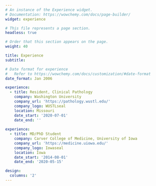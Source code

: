```yaml
---
# An instance of the Experience widget.
# Documentation: https://wowchemy.com/docs/page-builder/
widget: experience

# This file represents a page section.
headless: true

# Order that this section appears on the page.
weight: 40

title: Experience
subtitle:

# Date format for experience
#   Refer to https://wowchemy.com/docs/customization/#date-format
date_format: Jan 2006

experience:
  - title: Resident, Clinical Pathology
    company: Washington University
    company_url: 'https://pathology.wustl.edu/'
    company_logo: WUSTLseal
    location: Missouri
    date_start: '2020-07-01'
    date_end: ''
    
experience:
  - title: MD/PhD Student
    company: Carver College of Medicine, University of Iowa
    company_url: 'https://medicine.uiowa.edu/'
    company_logo: Iowaseal
    location: Iowa
    date_start: '2014-08-01'
    date_end: '2020-05-15'

design:
  columns: '2'
---
```

